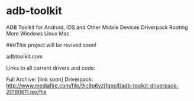 # adb-toolkit
ADB Toolkit for Android, iOS and Other Mobile Devices Driverpack Rooting More Windows Linux Mac

###This project will be revived soon!

adbtoolkit.com


Links to all current drivers and code:

Full Archive: [link soon]
Driverpack: http://www.mediafire.com/file/9jc9p6vzj1gpcjf/adb-toolkit-driverpack-20180611.iso/file


